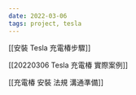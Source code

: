 ```yaml
---
date: 2022-03-06
tags: project, tesla
---
```


[[安裝 Tesla 充電椿步驟]]

[[20220306 Tesla 充電椿 實際案例]]

[[充電椿 安裝 法規 溝通準備]]